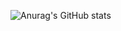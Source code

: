 ![Anurag's GitHub stats](https://github-readme-stats.vercel.app/api?username=Pomkis&show_icons=true&theme=radical)

<!---
Pomkis/Pomkis is a ✨ special ✨ repository because its `README.md` (this file) appears on your GitHub profile.
You can click the Preview link to take a look at your changes.
--->
